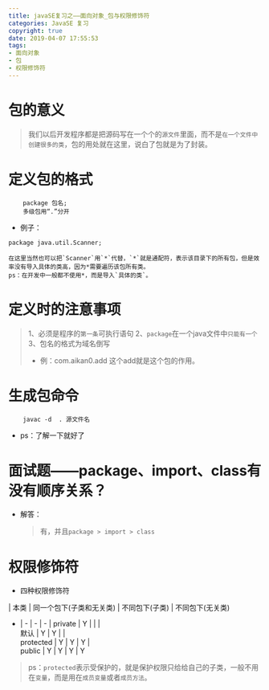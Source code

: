 ```yaml
---
title: javaSE复习之——面向对象_包与权限修饰符
categories: JavaSE 复习
copyright: true
date: 2019-04-07 17:55:53
tags:
- 面向对象
- 包
- 权限修饰符
---
```

# 包的意义
> 我们以后开发程序都是把源码写在一个个的`源文件`里面，而不是`在一个文件中创建很多的类`，包的用处就在这里，说白了包就是为了封装。

# 定义包的格式
```
	package 包名;
	多级包用“.”分开
```
- 例子：
```
package java.util.Scanner;
```
	在这里当然也可以把`Scanner`用`*`代替，`*`就是通配符，表示该目录下的所有包，但是效率没有导入具体的类高，因为*需要遍历该包所有类。
	ps：在开发中一般都不使用*，而是导入`具体的类`。

# 定义时的注意事项
> 1、必须是程序的`第一条`可执行语句
> 2、`package`在一个java文件中`只能有一个`
> 3、包名的格式为域名倒写
> - 例：com.aikan0.add
> 这个add就是这个包的作用。


# 生成包命令
```
	javac -d  . 源文件名
```
- ps：了解一下就好了


# 面试题——package、import、class有没有顺序关系？
- 解答：
	> 有，并且`package > import > class`


# 权限修饰符
- 四种权限修饰符

| 本类 | 同一个包下(子类和无关类) | 不同包下(子类) | 不同包下(无关类)
- | - | - | - |
private | Y |  |  |  
默认 | Y | Y |  |  
protected | Y | Y | Y |  
public | Y | Y | Y | Y 

> ps：`protected`表示受保护的，就是保护权限只给给自己的子类，一般不用在`变量`，而是用在`成员变量`或者`成员方法`。


